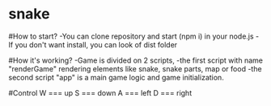 # snake

#How to start?
  -You can clone repository and start (npm i) in your node.js
  -If you don't want install, you can look of dist folder
  
 #How it's working?
  -Game is divided on 2 scripts, 
  -the first script with name "renderGame" rendering elements like snake, snake parts, map or food
  -the second script "app" is a main game logic and game initialization.

#Control
  W === up
  S === down
  A === left
  D === right

